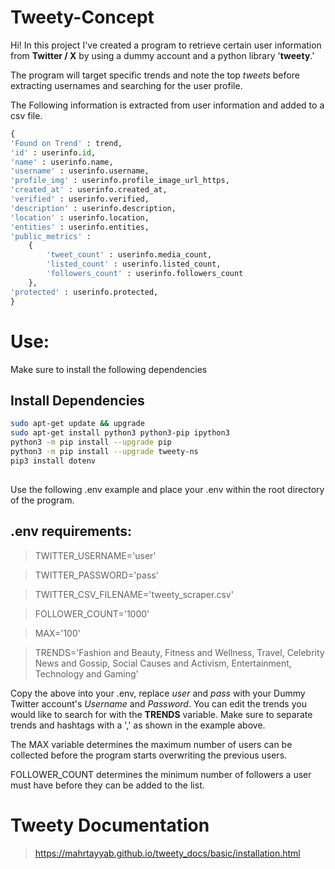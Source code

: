 # Tweety-Concept

Hi! In this project I've created a program to retrieve certain user information from **Twitter / X** by using a dummy account and a python library '**tweety**.'

The program will target specific trends and note the top *tweets* before extracting usernames and searching for the user profile.

The Following information is extracted from user information and added to a csv file.
``` python
{
'Found on Trend' : trend,
'id' : userinfo.id,
'name' : userinfo.name,
'username' : userinfo.username,
'profile_img' : userinfo.profile_image_url_https,
'created_at' : userinfo.created_at,
'verified' : userinfo.verified,
'description' : userinfo.description,
'location' : userinfo.location,
'entities' : userinfo.entities,
'public_metrics' :
	{
		'tweet_count' : userinfo.media_count,
		'listed_count' : userinfo.listed_count,
		'followers_count' : userinfo.followers_count
	},
'protected' : userinfo.protected,
} 
``` 

# Use:
Make sure to install the following dependencies

## Install Dependencies
``` bash
sudo apt-get update && upgrade
sudo apt-get install python3 python3-pip ipython3
python3 -m pip install --upgrade pip
python3 -m pip install --upgrade tweety-ns
pip3 install dotenv
```
##
Use the following .env example and place your .env within the root directory of the program.

## .env requirements:

>TWITTER_USERNAME='user'

>TWITTER_PASSWORD='pass'

>TWITTER_CSV_FILENAME='tweety_scraper.csv'

>FOLLOWER_COUNT='1000'

>MAX='100'

>TRENDS='Fashion and Beauty, Fitness and Wellness, Travel, Celebrity News and Gossip, Social Causes and Activism, Entertainment, Technology and Gaming'

Copy the above into your .env, replace *user* and *pass* with your Dummy Twitter account's *Username* and *Password*. You can edit the trends you would like to search for with the **TRENDS** variable. Make sure to separate trends and hashtags with a ',' as shown in the example above.

The MAX variable determines the maximum number of users can be collected before the program starts overwriting the previous users.

FOLLOWER_COUNT determines the minimum number of followers a user must have before they can be added to the list.

# Tweety Documentation

>https://mahrtayyab.github.io/tweety_docs/basic/installation.html
